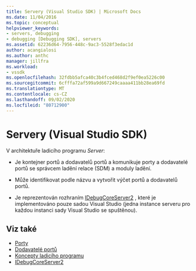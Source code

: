 ```yaml
---
title: Servery (Visual Studio SDK) | Microsoft Docs
ms.date: 11/04/2016
ms.topic: conceptual
helpviewer_keywords:
- servers, debugging
- debugging [Debugging SDK], servers
ms.assetid: 62236d64-7956-448c-9ac3-5528f3edac1d
author: acangialosi
ms.author: anthc
manager: jillfra
ms.workload:
- vssdk
ms.openlocfilehash: 32fdbb5afca40c3b4fced468d2f9ef0ea5226c00
ms.sourcegitcommit: 6cfffa72af599a9d667249caaaa411bb28ea69fd
ms.translationtype: MT
ms.contentlocale: cs-CZ
ms.lasthandoff: 09/02/2020
ms.locfileid: "80712900"
---
```

# <a name="servers-visual-studio-sdk"></a>Servery (Visual Studio SDK)
V architektuře ladicího programu *Server*:

- Je kontejner portů a dodavatelů portů a komunikuje porty a dodavatelé portů se správcem ladění relace (SDM) a moduly ladění.

- Může identifikovat podle názvu a vytvořit výčet portů a dodavatelů portů.

- Je reprezentován rozhraním [IDebugCoreServer2](../../extensibility/debugger/reference/idebugcoreserver2.md) , které je implementováno pouze sadou Visual Studio (jedna instance serveru pro každou instanci sady Visual Studio se spuštěnou).

## <a name="see-also"></a>Viz také
- [Porty](../../extensibility/debugger/ports.md)
- [Dodavatelé portů](../../extensibility/debugger/port-suppliers.md)
- [Koncepty ladicího programu](../../extensibility/debugger/debugger-concepts.md)
- [IDebugCoreServer2](../../extensibility/debugger/reference/idebugcoreserver2.md)
